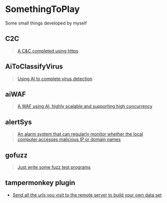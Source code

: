 # SomethingToPlay
Some small things developed by myself

## C2C
> [A C&C completed using https](https://github.com/pic4xiu/SomethingToPlay/tree/main/C2C)

## AiToClassifyVirus
> [Using AI to complete virus detection](https://github.com/pic4xiu/SomethingToPlay/tree/main/AiToClassifyVirus)

## aiWAF
> [A WAF using AI, highly scalable and supporting high concurrency](https://github.com/pic4xiu/SomethingToPlay/tree/main/aiWAF)

## alertSys
> [An alarm system that can regularly monitor whether the local computer accesses malicious IP or domain names](https://github.com/pic4xiu/SomethingToPlay/tree/main/alertsys)

## gofuzz
> [Just write some fuzz test programs](https://github.com/pic4xiu/SomethingToPlay/tree/main/gofuzz)

## tampermonkey plugin
 - [Send all the urls you visit to the remote server to build your own data set](https://greasyfork.org/zh-CN/scripts/468709-plugins-for-capturing-urls/code)
